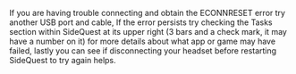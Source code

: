 If you are having trouble connecting and obtain the ECONNRESET error try another USB port and cable, If the error persists try checking the Tasks section within SideQuest at its upper right (3 bars and a check mark, it may have a number on it) for more details about what app or game may have failed, lastly you can see if disconnecting your headset before restarting SideQuest to try again helps.